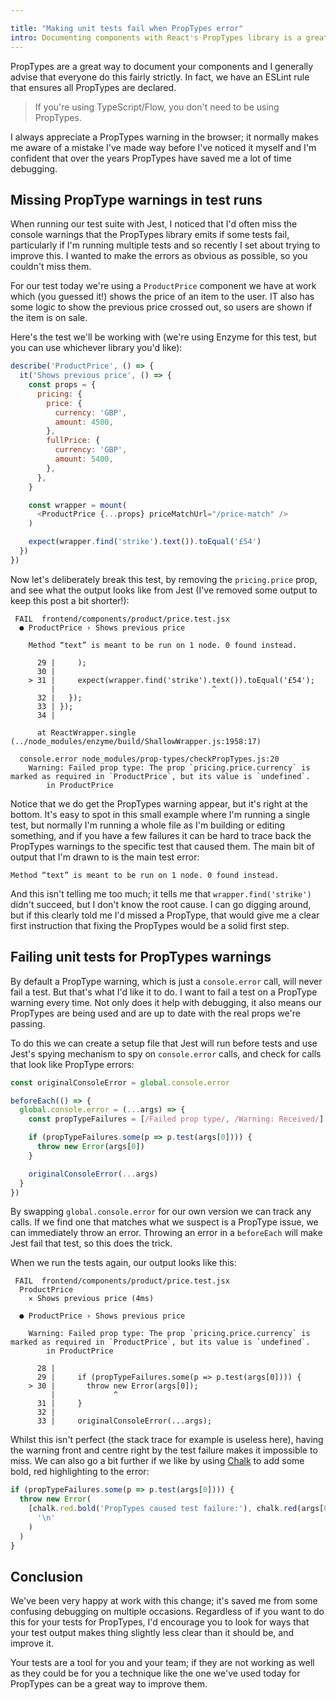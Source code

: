 ```yaml
---

title: "Making unit tests fail when PropTypes error"
intro: Documenting components with React's PropTypes library is a great way to be notified when you've forgotten to pass a certain prop. Today we're going to see how we can leverage these to make our tests fail when our PropTypes are incorrect.
---
```


PropTypes are a great way to document your components and I generally advise
that everyone do this fairly strictly. In fact, we have an ESLint rule that
ensures all PropTypes are declared.

> If you're using TypeScript/Flow, you don't need to be using PropTypes.

I always appreciate a PropTypes warning in the browser; it normally makes me
aware of a mistake I've made way before I've noticed it myself and I'm confident
that over the years PropTypes have saved me a lot of time debugging.

## Missing PropType warnings in test runs

When running our test suite with Jest, I noticed that I'd often miss the console
warnings that the PropTypes library emits if some tests fail, particularly if
I'm running multiple tests and so recently I set about trying to improve this. I
wanted to make the errors as obvious as possible, so you couldn't miss them.

For our test today we're using a `ProductPrice` component we have at work which
(you guessed it!) shows the price of an item to the user. IT also has some logic
to show the previous price crossed out, so users are shown if the item is on
sale.

Here's the test we'll be working with (we're using Enzyme for this test, but you
can use whichever library you'd like):

```js
describe('ProductPrice', () => {
  it('Shows previous price', () => {
    const props = {
      pricing: {
        price: {
          currency: 'GBP',
          amount: 4500,
        },
        fullPrice: {
          currency: 'GBP',
          amount: 5400,
        },
      },
    }

    const wrapper = mount(
      <ProductPrice {...props} priceMatchUrl="/price-match" />
    )

    expect(wrapper.find('strike').text()).toEqual('£54')
  })
})
```

Now let's deliberately break this test, by removing the `pricing.price` prop,
and see what the output looks like from Jest (I've removed some output to keep
this post a bit shorter!):

```
 FAIL  frontend/components/product/price.test.jsx
  ● ProductPrice › Shows previous price

    Method “text” is meant to be run on 1 node. 0 found instead.

      29 |     );
      30 |
    > 31 |     expect(wrapper.find('strike').text()).toEqual('£54');
         |                                   ^
      32 |   });
      33 | });
      34 |

      at ReactWrapper.single (../node_modules/enzyme/build/ShallowWrapper.js:1958:17)

  console.error node_modules/prop-types/checkPropTypes.js:20
    Warning: Failed prop type: The prop `pricing.price.currency` is marked as required in `ProductPrice`, but its value is `undefined`.
        in ProductPrice
```

Notice that we do get the PropTypes warning appear, but it's right at the
bottom. It's easy to spot in this small example where I'm running a single test,
but normally I'm running a whole file as I'm building or editing something, and
if you have a few failures it can be hard to trace back the PropTypes warnings
to the specific test that caused them. The main bit of output that I'm drawn to
is the main test error:

```
Method “text” is meant to be run on 1 node. 0 found instead.
```

And this isn't telling me too much; it tells me that `wrapper.find('strike')`
didn't succeed, but I don't know the root cause. I can go digging around, but if
this clearly told me I'd missed a PropType, that would give me a clear first
instruction that fixing the PropTypes would be a solid first step.

## Failing unit tests for PropTypes warnings

By default a PropType warning, which is just a `console.error` call, will never
fail a test. But that's what I'd like it to do. I want to fail a test on a
PropType warning every time. Not only does it help with debugging, it also means
our PropTypes are being used and are up to date with the real props we're
passing.

To do this we can create a setup file that Jest will run before tests and use
Jest's spying mechanism to spy on `console.error` calls, and check for calls
that look like PropType errors:

```js
const originalConsoleError = global.console.error

beforeEach(() => {
  global.console.error = (...args) => {
    const propTypeFailures = [/Failed prop type/, /Warning: Received/]

    if (propTypeFailures.some(p => p.test(args[0]))) {
      throw new Error(args[0])
    }

    originalConsoleError(...args)
  }
})
```

By swapping `global.console.error` for our own version we can track any calls.
If we find one that matches what we suspect is a PropType issue, we can
immediately throw an error. Throwing an error in a `beforeEach` will make Jest
fail that test, so this does the trick.

When we run the tests again, our output looks like this:

```
 FAIL  frontend/components/product/price.test.jsx
  ProductPrice
    ✕ Shows previous price (4ms)

  ● ProductPrice › Shows previous price

    Warning: Failed prop type: The prop `pricing.price.currency` is marked as required in `ProductPrice`, but its value is `undefined`.
        in ProductPrice

      28 |
      29 |     if (propTypeFailures.some(p => p.test(args[0]))) {
    > 30 |       throw new Error(args[0]);
         |             ^
      31 |     }
      32 |
      33 |     originalConsoleError(...args);
```

Whilst this isn't perfect (the stack trace for example is useless here), having
the warning front and centre right by the test failure makes it impossible to
miss. We can also go a bit further if we like by using
[Chalk](https://www.npmjs.com/package/chalk) to add some bold, red highlighting
to the error:

```js
if (propTypeFailures.some(p => p.test(args[0]))) {
  throw new Error(
    [chalk.red.bold('PropTypes caused test failure:'), chalk.red(args[0])].join(
      '\n'
    )
  )
}
```

## Conclusion

We've been very happy at work with this change; it's saved me from some
confusing debugging on multiple occasions. Regardless of if you want to do this
for your tests for PropTypes, I'd encourage you to look for ways that your test
output makes thing slightly less clear than it should be, and improve it.

Your tests are a tool for you and your team; if they are not working as well as
they could be for you a technique like the one we've used today for PropTypes
can be a great way to improve them.
